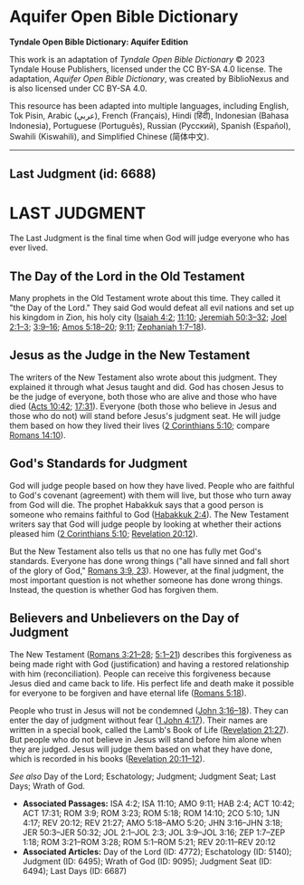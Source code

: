 # Aquifer Open Bible Dictionary

**Tyndale Open Bible Dictionary: Aquifer Edition**

This work is an adaptation of *Tyndale Open Bible Dictionary* © 2023 Tyndale House Publishers, licensed under the CC BY\-SA 4\.0 license. The adaptation, *Aquifer Open Bible Dictionary*, was created by BiblioNexus and is also licensed under CC BY\-SA 4\.0\.

This resource has been adapted into multiple languages, including English, Tok Pisin, Arabic (عربي), French (Français), Hindi (हिंदी), Indonesian (Bahasa Indonesia), Portuguese (Português), Russian (Русский), Spanish (Español), Swahili (Kiswahili), and Simplified Chinese (简体中文).



--------------------------------

## Last Judgment (id: 6688)

LAST JUDGMENT
=============

The Last Judgment is the final time when God will judge everyone who has ever lived. 

The Day of the Lord in the Old Testament
----------------------------------------

Many prophets in the Old Testament wrote about this time. They called it "the Day of the Lord." They said God would defeat all evil nations and set up his kingdom in Zion, his holy city ([Isaiah 4:2](https://ref.ly/Isa4:2); [11:10](https://ref.ly/Isa11:10); [Jeremiah 50:3–32](https://ref.ly/Jer50:3-Jer50:32); [Joel 2:1–3](https://ref.ly/Joel2:1-Joel2:3); [3:9–16](https://ref.ly/Joel3:9-Joel3:16); [Amos 5:18–20](https://ref.ly/Amos5:18-Amos5:20); [9:11](https://ref.ly/Amos9:11); [Zephaniah 1:7–18](https://ref.ly/Zeph1:7-Zeph1:18)). 

Jesus as the Judge in the New Testament
---------------------------------------

The writers of the New Testament also wrote about this judgment. They explained it through what Jesus taught and did. God has chosen Jesus to be the judge of everyone, both those who are alive and those who have died ([Acts 10:42](https://ref.ly/Acts10:42); [17:31](https://ref.ly/Acts17:31)). Everyone (both those who believe in Jesus and those who do not) will stand before Jesus's judgment seat. He will judge them based on how they lived their lives ([2 Corinthians 5:10](https://ref.ly/2Cor5:10); compare [Romans 14:10](https://ref.ly/Rom14:10)).

God's Standards for Judgment
----------------------------

God will judge people based on how they have lived. People who are faithful to God's covenant (agreement) with them will live, but those who turn away from God will die. The prophet Habakkuk says that a good person is someone who remains faithful to God ([Habakkuk 2:4](https://ref.ly/Hab2:4)). The New Testament writers say that God will judge people by looking at whether their actions pleased him ([2 Corinthians 5:10](https://ref.ly/2Cor5:10); [Revelation 20:12](https://ref.ly/Rev20:12)). 

But the New Testament also tells us that no one has fully met God's standards. Everyone has done wrong things ("all have sinned and fall short of the glory of God," [Romans 3:9, 23](https://ref.ly/Rom3:9,Rom3:23)). However, at the final judgment, the most important question is not whether someone has done wrong things. Instead, the question is whether God has forgiven them.

Believers and Unbelievers on the Day of Judgment
------------------------------------------------

The New Testament ([Romans 3:21–28](https://ref.ly/Rom3:21-Rom3:28); [5:1–21](https://ref.ly/Rom5:1-Rom5:21)) describes this forgiveness as being made right with God (justification) and having a restored relationship with him (reconciliation). People can receive this forgiveness because Jesus died and came back to life. His perfect life and death make it possible for everyone to be forgiven and have eternal life ([Romans 5:18](https://ref.ly/Rom5:18)). 

People who trust in Jesus will not be condemned ([John 3:16–18](https://ref.ly/John3:16-John3:18)). They can enter the day of judgment without fear ([1 John 4:17](https://ref.ly/1John4:17)). Their names are written in a special book, called the Lamb's Book of Life ([Revelation 21:27](https://ref.ly/Rev21:27)). But people who do not believe in Jesus will stand before him alone when they are judged. Jesus will judge them based on what they have done, which is recorded in his books ([Revelation 20:11–12](https://ref.ly/Rev20:11-Rev20:12)).

*See also* Day of the Lord; Eschatology; Judgment; Judgment Seat; Last Days; Wrath of God.

* **Associated Passages:** ISA 4:2; ISA 11:10; AMO 9:11; HAB 2:4; ACT 10:42; ACT 17:31; ROM 3:9; ROM 3:23; ROM 5:18; ROM 14:10; 2CO 5:10; 1JN 4:17; REV 20:12; REV 21:27; AMO 5:18–AMO 5:20; JHN 3:16–JHN 3:18; JER 50:3–JER 50:32; JOL 2:1–JOL 2:3; JOL 3:9–JOL 3:16; ZEP 1:7–ZEP 1:18; ROM 3:21–ROM 3:28; ROM 5:1–ROM 5:21; REV 20:11–REV 20:12
* **Associated Articles:** Day of the Lord (ID: 4772); Eschatology (ID: 5140); Judgment (ID: 6495); Wrath of God (ID: 9095); Judgment Seat (ID: 6494); Last Days (ID: 6687)

